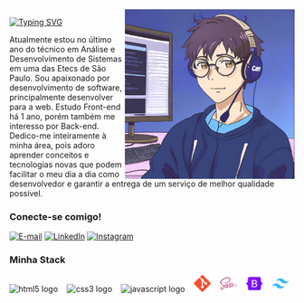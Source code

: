 <img align="right" alt="" height="300px" src="./me.png">

[![Typing SVG](https://readme-typing-svg.demolab.com?font=Fira+Code&weight=600&size=25&pause=1000&color=0000CD&random=false&width=500&height=40&lines=Olá,+eu+sou+o+Gabriel+de+Alencar!+%F0%9F%91%BE%F0%9F%93%9A%F0%9F%92%99)](https://git.io/typing-svg)

<p align="left">
  Atualmente estou no último ano do técnico em Análise e Desenvolvimento de Sistemas em uma das Etecs de São Paulo. Sou apaixonado por desenvolvimento de software, principalmente desenvolver para a web. Estudo Front-end há 1 ano, porém também me interesso por Back-end. Dedico-me inteiramente à minha área, pois adoro aprender conceitos e tecnologias novas que podem facilitar o meu dia a dia como desenvolvedor e garantir a entrega de um serviço de melhor qualidade possível.
</p>

<h3 align="left">Conecte-se comigo!</h3>

[![E-mail](https://img.shields.io/badge/-Email-000?style=for-the-badge&logo=microsoft-outlook&logoColor=0000CD&color:FFF)](mailto:gabrieldealencar.dev@gmail.com)
[![LinkedIn](https://img.shields.io/badge/-LinkedIn-000?style=for-the-badge&logo=linkedin&logoColor=0000CD&color:FFF)](https://www.linkedin.com/in/gabrielalencarr)
[![Instagram](https://img.shields.io/badge/-Instagram-000?style=for-the-badge&logo=instagram&logoColor=0000CD&color:FFF)](https://www.instagram.com/alencsblz/)


<h3 align="left">Minha Stack</h3>
<div align="left">
  <img src="https://cdn.jsdelivr.net/gh/devicons/devicon/icons/html5/html5-original.svg" height="30" alt="html5 logo"  />
  <img width="8" />
  <img src="https://cdn.jsdelivr.net/gh/devicons/devicon/icons/css3/css3-original.svg" height="30" alt="css3 logo"  />
  <img width="8" />
  <img src="https://cdn.jsdelivr.net/gh/devicons/devicon/icons/javascript/javascript-plain.svg" height="30" alt="javascript logo"  />
  <img width="8" />
  <img src="https://github.com/devicons/devicon/blob/v2.16.0/icons/git/git-plain.svg" height="30" alt="git logo"  />
  <img width="8" />
  <img src="https://github.com/devicons/devicon/blob/v2.16.0/icons/sass/sass-original.svg" height="30" alt="sass logo"  />
  <img width="8" />
  <img src="https://github.com/devicons/devicon/blob/v2.16.0/icons/bootstrap/bootstrap-original.svg" height="30" alt="boostrap logo"  />
  <img width="8" />
  <img src="https://github.com/devicons/devicon/blob/v2.16.0/icons/tailwindcss/tailwindcss-original.svg" height="30" alt="tailwind logo"  />
</div>
